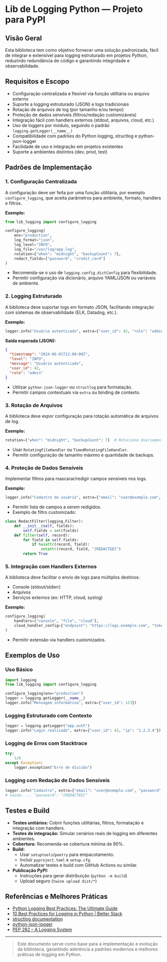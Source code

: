 # Lib de Logging Python — Projeto para PyPI

## Visão Geral

Esta biblioteca tem como objetivo fornecer uma solução padronizada, fácil de integrar e extensível para logging estruturado em projetos Python, reduzindo redundância de código e garantindo integridade e observabilidade.

## Requisitos e Escopo

- Configuração centralizada e flexível via função utilitária ou arquivo externo
- Suporte a logging estruturado (JSON) e logs tradicionais
- Rotação de arquivos de log (por tamanho e/ou tempo)
- Proteção de dados sensíveis (filtros/redação customizáveis)
- Integração fácil com handlers externos (stdout, arquivos, cloud, etc.)
- Uso de loggers por módulo, seguindo o padrão `logging.getLogger(__name__)`
- Compatibilidade com padrões do Python logging, structlog e python-json-logger
- Facilidade de uso e integração em projetos existentes
- Suporte a ambientes distintos (dev, prod, test)

## Padrões de Implementação

### 1. Configuração Centralizada

A configuração deve ser feita por uma função utilitária, por exemplo `configure_logging`, que aceita parâmetros para ambiente, formato, handlers e filtros.

**Exemplo:**
```python
from lib_logging import configure_logging

configure_logging(
    env="production",
    log_format="json",
    log_level="INFO",
    log_file="/var/log/app.log",
    rotation={"when": "midnight", "backupCount": 7},
    redact_fields=["password", "credit_card"]
)
```

- Recomenda-se o uso de `logging.config.dictConfig` para flexibilidade.
- Permitir configuração via dicionário, arquivo YAML/JSON ou variáveis de ambiente.

### 2. Logging Estruturado

A biblioteca deve suportar logs em formato JSON, facilitando integração com sistemas de observabilidade (ELK, Datadog, etc.).

**Exemplo:**
```python
logger.info("Usuário autenticado", extra={"user_id": 42, "role": "admin"})
```

**Saída esperada (JSON):**
```json
{
  "timestamp": "2024-06-01T12:00:00Z",
  "level": "INFO",
  "message": "Usuário autenticado",
  "user_id": 42,
  "role": "admin"
}
```

- Utilizar `python-json-logger` ou `structlog` para formatação.
- Permitir campos contextuais via `extra` ou binding de contexto.

### 3. Rotação de Arquivos

A biblioteca deve expor configuração para rotação automática de arquivos de log.

**Exemplo:**
```python
rotation={"when": "midnight", "backupCount": 7}  # Rotaciona diariamente, mantém 7 arquivos
```

- Usar `RotatingFileHandler` ou `TimedRotatingFileHandler`.
- Permitir configuração de tamanho máximo e quantidade de backups.

### 4. Proteção de Dados Sensíveis

Implementar filtros para mascarar/redigir campos sensíveis nos logs.

**Exemplo:**
```python
logger.info("Cadastro de usuário", extra={"email": "user@exemplo.com", "password": "[REDACTED]"})
```

- Permitir lista de campos a serem redigidos.
- Exemplo de filtro customizado:
```python
class RedactFilter(logging.Filter):
    def __init__(self, fields):
        self.fields = set(fields)
    def filter(self, record):
        for field in self.fields:
            if hasattr(record, field):
                setattr(record, field, "[REDACTED]")
        return True
```

### 5. Integração com Handlers Externos

A biblioteca deve facilitar o envio de logs para múltiplos destinos:
- Console (stdout/stderr)
- Arquivos
- Serviços externos (ex: HTTP, cloud, syslog)

**Exemplo:**
```python
configure_logging(
    handlers=["console", "file", "cloud"],
    cloud_handler_config={"endpoint": "https://logs.exemplo.com", "token": "..."}
)
```

- Permitir extensão via handlers customizados.

## Exemplos de Uso

### Uso Básico
```python
import logging
from lib_logging import configure_logging

configure_logging(env="production")
logger = logging.getLogger(__name__)
logger.info("Mensagem informativa", extra={"user_id": 123})
```

### Logging Estruturado com Contexto
```python
logger = logging.getLogger("app.auth")
logger.info("Login realizado", extra={"user_id": 42, "ip": "1.2.3.4"})
```

### Logging de Erros com Stacktrace
```python
try:
    1/0
except Exception:
    logger.exception("Erro de divisão")
```

### Logging com Redação de Dados Sensíveis
```python
logger.info("Cadastro", extra={"email": "user@exemplo.com", "password": "senha123"})
# Saída: ... "password": "[REDACTED]"
```

## Testes e Build

- **Testes unitários:** Cobrir funções utilitárias, filtros, formatação e integração com handlers.
- **Testes de integração:** Simular cenários reais de logging em diferentes ambientes.
- **Cobertura:** Recomenda-se cobertura mínima de 90%.
- **Build:**
  - Usar `setuptools`/`poetry` para empacotamento.
  - Incluir `pyproject.toml` e `setup.cfg`.
  - Automatizar testes e build com GitHub Actions ou similar.
- **Publicação PyPI:**
  - Instruções para gerar distribuição (`python -m build`)
  - Upload seguro (`twine upload dist/*`)

## Referências e Melhores Práticas

- [Python Logging Best Practices: The Ultimate Guide](https://coralogix.com/blog/python-logging-best-practices-tips/)
- [10 Best Practices for Logging in Python | Better Stack](https://betterstack.com/community/guides/logging/python/python-logging-best-practices/)
- [structlog documentation](https://www.structlog.org/en/stable/)
- [python-json-logger](https://github.com/madzak/python-json-logger)
- [PEP 282 – A Logging System](https://peps.python.org/pep-0282/)

---

> Este documento serve como base para a implementação e evolução da biblioteca, garantindo aderência a padrões modernos e melhores práticas de logging em Python.
